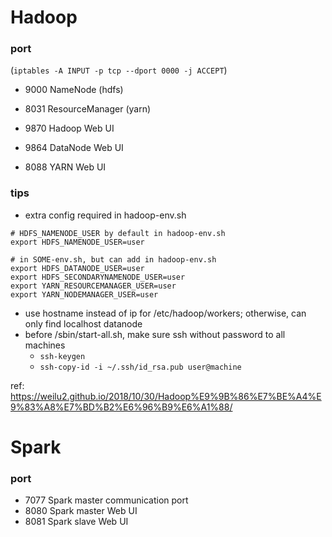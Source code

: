 # Hadoop

### port

(`iptables -A INPUT -p tcp --dport 0000 -j ACCEPT`)

- 9000 NameNode (hdfs)
- 8031 ResourceManager (yarn)

- 9870 Hadoop Web UI
- 9864 DataNode Web UI
- 8088 YARN Web UI

### tips

- extra config required in hadoop-env.sh

```
# HDFS_NAMENODE_USER by default in hadoop-env.sh
export HDFS_NAMENODE_USER=user

# in SOME-env.sh, but can add in hadoop-env.sh
export HDFS_DATANODE_USER=user
export HDFS_SECONDARYNAMENODE_USER=user
export YARN_RESOURCEMANAGER_USER=user
export YARN_NODEMANAGER_USER=user
```

- use hostname instead of ip for /etc/hadoop/workers; otherwise, can only find localhost datanode
- before /sbin/start-all.sh, make sure ssh without password to all machines
   - `ssh-keygen`
   - `ssh-copy-id -i ~/.ssh/id_rsa.pub user@machine`

ref: https://weilu2.github.io/2018/10/30/Hadoop%E9%9B%86%E7%BE%A4%E9%83%A8%E7%BD%B2%E6%96%B9%E6%A1%88/


# Spark

### port

- 7077 Spark master communication port
- 8080 Spark master Web UI
- 8081 Spark slave Web UI
